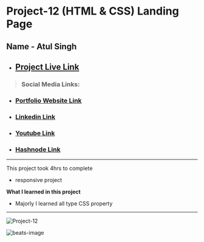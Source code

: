 # Project-12 (HTML & CSS) Landing Page

## Name - Atul Singh

- ## [Project Live Link](https://fsjs2-12th-dec-project-12.netlify.app/)

> ### Social Media Links:

- ### [Portfolio Website Link](https://www.findcoder.io/u/atulsinghatul)
- ### [Linkedin Link](https://www.linkedin.com/in/atul-singh-082529249/)
- ### [Youtube Link](https://www.youtube.com/channel/UCBNc9Vs9mAFxnAKjzWRqDFQ)
- ### [Hashnode Link](https://atulsinghatul.hashnode.dev/)

---

This project took 4hrs to complete

-  responsive project

**What I learned in this project**

- Majorly I learned all type CSS property

---

![Project-12](https://img.shields.io/badge/HTML%20%26%20CSS-Project--12-lightgrey)


![beats-image](https://user-images.githubusercontent.com/112545072/210030078-ea1c436b-c58c-4ccd-a387-d4521c3f3200.png)
